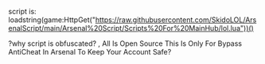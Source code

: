 script is: loadstring(game:HttpGet("https://raw.githubusercontent.com/SkidoLOL/ArsenalScript/main/Arsenal%20Script/Scripts%20For%20MainHub/lol.lua"))()

?why script is obfuscated? , All Is Open Source This Is Only For Bypass AntiCheat In Arsenal To Keep Your Account Safe?


